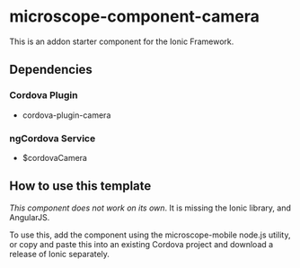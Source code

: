 # microscope-component-camera
This is an addon starter component for the Ionic Framework.

## Dependencies
 ### Cordova Plugin

 - cordova-plugin-camera

### ngCordova Service

 - $cordovaCamera

## How to use this template

*This component does not work on its own*. It is missing the Ionic library, and AngularJS.

To use this, add the component using the microscope-mobile node.js utility, or copy and paste this into an existing Cordova project and download a release of Ionic separately.


